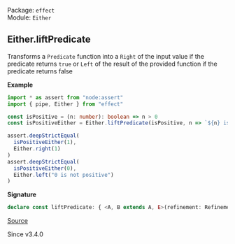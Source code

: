Package: `effect`<br />
Module: `Either`<br />

## Either.liftPredicate

Transforms a `Predicate` function into a `Right` of the input value if the predicate returns `true`
or `Left` of the result of the provided function if the predicate returns false

**Example**

```ts
import * as assert from "node:assert"
import { pipe, Either } from "effect"

const isPositive = (n: number): boolean => n > 0
const isPositiveEither = Either.liftPredicate(isPositive, n => `${n} is not positive`)

assert.deepStrictEqual(
  isPositiveEither(1),
  Either.right(1)
)
assert.deepStrictEqual(
  isPositiveEither(0),
  Either.left("0 is not positive")
)
```

**Signature**

```ts
declare const liftPredicate: { <A, B extends A, E>(refinement: Refinement<A, B>, orLeftWith: (a: A) => E): (a: A) => Either<B, E>; <B extends A, E, A = B>(predicate: Predicate<A>, orLeftWith: (a: A) => E): (a: B) => Either<B, E>; <A, E, B extends A>(self: A, refinement: Refinement<A, B>, orLeftWith: (a: A) => E): Either<B, E>; <B extends A, E, A = B>(self: B, predicate: Predicate<A>, orLeftWith: (a: A) => E): Either<B, E>; }
```

[Source](https://github.com/Effect-TS/effect/tree/main/packages/effect/src/Either.ts#L439)

Since v3.4.0